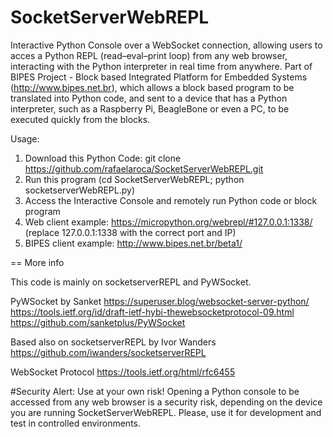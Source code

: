 # SocketServerWebREPL
Interactive Python Console over a WebSocket connection, allowing users to acces a Python REPL (read–eval–print loop) from any web browser, interacting with the Python interpreter in real time from anywhere. Part of BIPES Project - Block based Integrated Platform for Embedded Systems (http://www.bipes.net.br), which allows a block based program to be translated into Python code, and sent to a device that has a Python interpreter, such as a Raspberry Pi, BeagleBone or even a PC, to be executed quickly from the blocks.

Usage:

1. Download this Python Code: git clone https://github.com/rafaelaroca/SocketServerWebREPL.git
2. Run this program (cd SocketServerWebREPL; python socketserverWebREPL.py)
3. Access the Interactive Console and remotely run Python code or block program
4. Web client example: https://micropython.org/webrepl/#127.0.0.1:1338/ (replace 127.0.0.1:1338 with the correct port and IP)
5. BIPES client example: http://www.bipes.net.br/beta1/

== More info

This code is mainly on socketserverREPL and PyWSocket.

PyWSocket by Sanket 
https://superuser.blog/websocket-server-python/
https://tools.ietf.org/id/draft-ietf-hybi-thewebsocketprotocol-09.html
https://github.com/sanketplus/PyWSocket

Based also on socketserverREPL by Ivor Wanders
https://github.com/iwanders/socketserverREPL

WebSocket Protocol
https://tools.ietf.org/html/rfc6455

#Security Alert:
Use at your own risk! Opening a Python console to be accessed from any web browser is a security risk, depending on the device you are running  SocketServerWebREPL. Please, use it for development and test in controlled environments.

